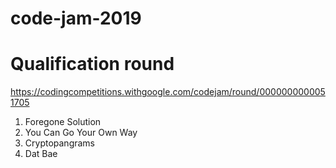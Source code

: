 # code-jam-2019

# Qualification round

https://codingcompetitions.withgoogle.com/codejam/round/0000000000051705

1. Foregone Solution
2. You Can Go Your Own Way
3. Cryptopangrams
4. Dat Bae
